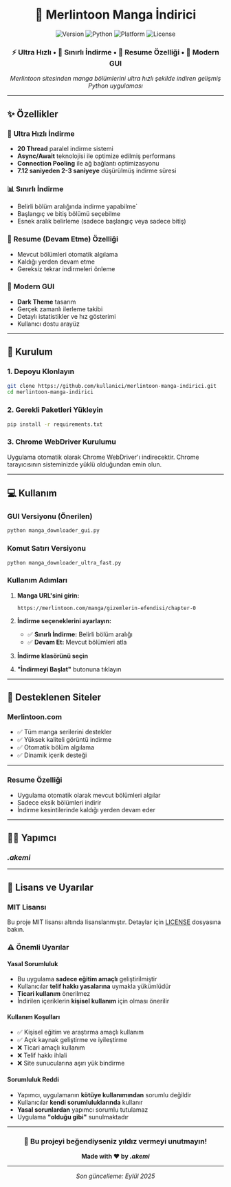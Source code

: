 <div align="center">

# 🚀 Merlintoon Manga İndirici

<img src="https://img.shields.io/badge/Version-2.0-blue?style=for-the-badge" alt="Version">
<img src="https://img.shields.io/badge/Python-3.8+-green?style=for-the-badge&logo=python" alt="Python">
<img src="https://img.shields.io/badge/Platform-Windows-lightgrey?style=for-the-badge&logo=windows" alt="Platform">
<img src="https://img.shields.io/badge/License-MIT-yellow?style=for-the-badge" alt="License">

### ⚡ Ultra Hızlı • 🎯 Sınırlı İndirme • 🔄 Resume Özelliği • 🎨 Modern GUI

*Merlintoon sitesinden manga bölümlerini ultra hızlı şekilde indiren gelişmiş Python uygulaması*

---

</div>

## ✨ Özellikler

### 🚀 **Ultra Hızlı İndirme**
- **20 Thread** paralel indirme sistemi
- **Async/Await** teknolojisi ile optimize edilmiş performans
- **Connection Pooling** ile ağ bağlantı optimizasyonu
- **7.12 saniyeden 2-3 saniyeye** düşürülmüş indirme süresi

### 📊 **Sınırlı İndirme**
- Belirli bölüm aralığında indirme yapabilme`
- Başlangıç ve bitiş bölümü seçebilme
- Esnek aralık belirleme (sadece başlangıç veya sadece bitiş)

### 🔄 **Resume (Devam Etme) Özelliği**
- Mevcut bölümleri otomatik algılama
- Kaldığı yerden devam etme
- Gereksiz tekrar indirmeleri önleme

### 🎨 **Modern GUI**
- **Dark Theme** tasarım
- Gerçek zamanlı ilerleme takibi
- Detaylı istatistikler ve hız gösterimi
- Kullanıcı dostu arayüz

---


## 🚀 Kurulum

### **1. Depoyu Klonlayın**
```bash
git clone https://github.com/kullanici/merlintoon-manga-indirici.git
cd merlintoon-manga-indirici
```

### **2. Gerekli Paketleri Yükleyin**
```bash
pip install -r requirements.txt
```

### **3. Chrome WebDriver Kurulumu**
Uygulama otomatik olarak Chrome WebDriver'ı indirecektir. Chrome tarayıcısının sisteminizde yüklü olduğundan emin olun.

---

## 💻 Kullanım

### **GUI Versiyonu (Önerilen)**
```bash
python manga_downloader_gui.py
```

### **Komut Satırı Versiyonu**
```bash
python manga_downloader_ultra_fast.py
```

### **Kullanım Adımları**

1. **Manga URL'sini girin:**
   ```
   https://merlintoon.com/manga/gizemlerin-efendisi/chapter-0
   ```

2. **İndirme seçeneklerini ayarlayın:**
   - ✅ **Sınırlı İndirme:** Belirli bölüm aralığı
   - ✅ **Devam Et:** Mevcut bölümleri atla

3. **İndirme klasörünü seçin**

4. **"İndirmeyi Başlat"** butonuna tıklayın

---

## 🎯 Desteklenen Siteler

### **Merlintoon.com**
- ✅ Tüm manga serilerini destekler
- ✅ Yüksek kaliteli görüntü indirme
- ✅ Otomatik bölüm algılama
- ✅ Dinamik içerik desteği

---

### **Resume Özelliği**
- Uygulama otomatik olarak mevcut bölümleri algılar
- Sadece eksik bölümleri indirir
- İndirme kesintilerinde kaldığı yerden devam eder

---

## 👨‍💻 Yapımcı

### **_.akemi_**

---


## 📄 Lisans ve Uyarılar

### **MIT Lisansı**
Bu proje MIT lisansı altında lisanslanmıştır. Detaylar için [LICENSE](LICENSE) dosyasına bakın.

### **⚠️ Önemli Uyarılar**

#### **Yasal Sorumluluk**
- Bu uygulama **sadece eğitim amaçlı** geliştirilmiştir
- Kullanıcılar **telif hakkı yasalarına** uymakla yükümlüdür
- **Ticari kullanım** önerilmez
- İndirilen içeriklerin **kişisel kullanım** için olması önerilir

#### **Kullanım Koşulları**
- ✅ Kişisel eğitim ve araştırma amaçlı kullanım
- ✅ Açık kaynak geliştirme ve iyileştirme
- ❌ Ticari amaçlı kullanım
- ❌ Telif hakkı ihlali
- ❌ Site sunucularına aşırı yük bindirme

#### **Sorumluluk Reddi**
- Yapımcı, uygulamanın **kötüye kullanımından** sorumlu değildir
- Kullanıcılar **kendi sorumluluklarında** kullanır
- **Yasal sorunlardan** yapımcı sorumlu tutulamaz
- Uygulama **"olduğu gibi"** sunulmaktadır

---

<div align="center">

### 🌟 Bu projeyi beğendiyseniz yıldız vermeyi unutmayın!

**Made with ❤️ by _.akemi_**

---

*Son güncelleme: Eylül 2025*

</div>